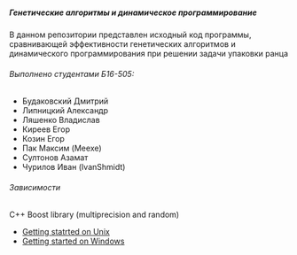 ##### Генетические алгоритмы и динамическое программирование
В данном репозитории представлен исходный код программы, сравнивающей эффективности генетических алгоритмов и динамического программирования при решении задачи упаковки ранца

###### Выполнено студентами Б16-505:
- Будаковский Дмитрий
- Липницкий Александр
- Ляшенко Владислав
- Киреев Егор
- Козин Егор
- Пак Максим (Meexe)
- Султонов Азамат
- Чурилов Иван (IvanShmidt)

###### Зависимости
C++ Boost library (multiprecision and random)
- [Getting statrted on Unix](https://www.boost.org/doc/libs/1_72_0/more/getting_started/unix-variants.html)
- [Getting started on Windows](https://www.boost.org/doc/libs/1_72_0/more/getting_started/windows.html)
